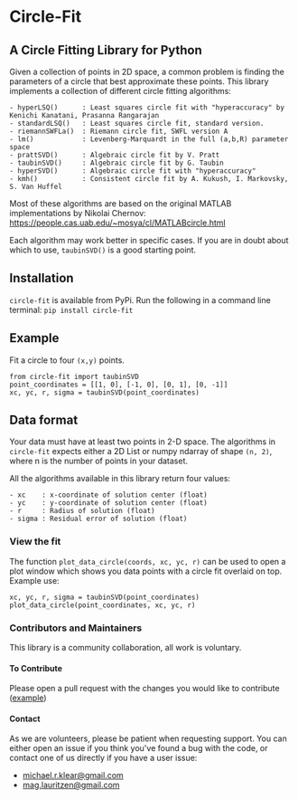 # Circle-Fit
## A Circle Fitting Library for Python
Given a collection of points in 2D space, a common problem is finding the parameters of a circle that best approximate 
these points. This library implements a collection of different circle fitting algorithms:

```
- hyperLSQ()      : Least squares circle fit with "hyperaccuracy" by Kenichi Kanatani, Prasanna Rangarajan
- standardLSQ()   : Least squares circle fit, standard version.
- riemannSWFLa()  : Riemann circle fit, SWFL version A
- lm()            : Levenberg-Marquardt in the full (a,b,R) parameter space
- prattSVD()      : Algebraic circle fit by V. Pratt
- taubinSVD()     : Algebraic circle fit by G. Taubin
- hyperSVD()      : Algebraic circle fit with "hyperaccuracy"
- kmh()           : Consistent circle fit by A. Kukush, I. Markovsky, S. Van Huffel
```

Most of these algorithms are based on the original MATLAB implementations by Nikolai Chernov: 
https://people.cas.uab.edu/~mosya/cl/MATLABcircle.html

Each algorithm may work better in specific cases. If you are in doubt about which to use, `taubinSVD()`
is a good starting point.

## Installation
`circle-fit` is available from PyPi. Run the following in a command line terminal:
`pip install circle-fit`

## Example
Fit a circle to four `(x,y)` points.
```
from circle-fit import taubinSVD
point_coordinates = [[1, 0], [-1, 0], [0, 1], [0, -1]]
xc, yc, r, sigma = taubinSVD(point_coordinates)
```

## Data format
Your data must have at least two points in 2-D space. The algorithms in `circle-fit` expects either 
a 2D List or numpy ndarray of shape `(n, 2)`, where n is the number of points in your dataset.

All the algorithms available in this library return four values:
```
- xc    : x-coordinate of solution center (float)
- yc    : y-coordinate of solution center (float)
- r     : Radius of solution (float)
- sigma : Residual error of solution (float)
```

### View the fit
The function `plot_data_circle(coords, xc, yc, r)` can be used to open a plot window which shows you data points with
a circle fit overlaid on top. Example use:
```
xc, yc, r, sigma = taubinSVD(point_coordinates)
plot_data_circle(point_coordinates, xc, yc, r)
```

### Contributors and Maintainers
This library is a community collaboration, all work is voluntary.

#### To Contribute
Please open a pull request with the changes you would like to contribute ([example](https://github.com/AlliedToasters/circle-fit/pull/10))

#### Contact
As we are volunteers, please be patient when requesting support. You can either open an issue if you think you've found a bug with the code, or contact one of us directly if you have a user issue:

 - michael.r.klear@gmail.com
 - mag.lauritzen@gmail.com

